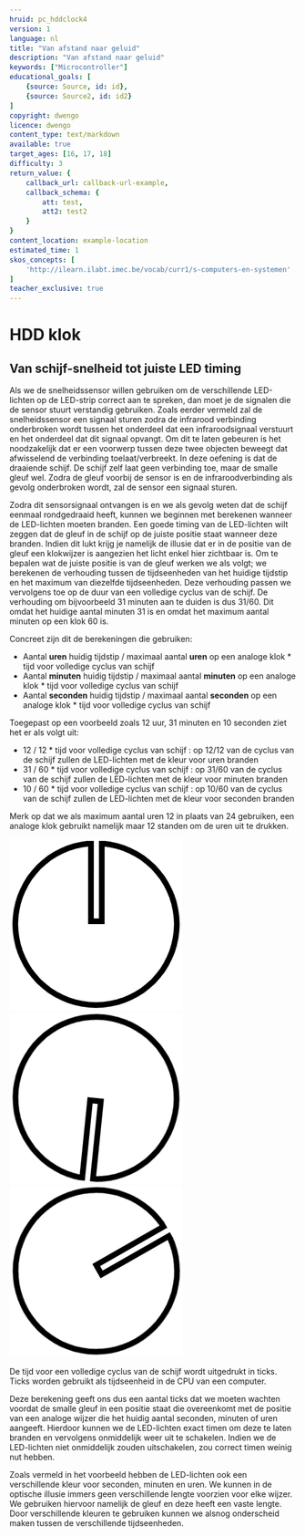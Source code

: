 ```yaml
---
hruid: pc_hddclock4
version: 1
language: nl
title: "Van afstand naar geluid"
description: "Van afstand naar geluid"
keywords: ["Microcontroller"]
educational_goals: [
    {source: Source, id: id}, 
    {source: Source2, id: id2}
]
copyright: dwengo
licence: dwengo
content_type: text/markdown
available: true
target_ages: [16, 17, 18]
difficulty: 3
return_value: {
    callback_url: callback-url-example,
    callback_schema: {
        att: test,
        att2: test2
    }
}
content_location: example-location
estimated_time: 1
skos_concepts: [
    'http://ilearn.ilabt.imec.be/vocab/curr1/s-computers-en-systemen'
]
teacher_exclusive: true
---
```


# HDD klok

## Van schijf-snelheid tot juiste LED timing

Als we de snelheidssensor willen gebruiken om de verschillende LED-lichten op de LED-strip correct aan te spreken, dan moet je de signalen die de sensor stuurt verstandig gebruiken.
Zoals eerder vermeld zal de snelheidssensor een signaal sturen zodra de infrarood verbinding onderbroken wordt tussen het onderdeel dat een infraroodsignaal verstuurt en het onderdeel dat dit signaal opvangt. 
Om dit te laten gebeuren is het noodzakelijk dat er een voorwerp tussen deze twee objecten beweegt dat afwisselend de verbinding toelaat/verbreekt. In deze oefening is dat de draaiende schijf. De schijf zelf laat geen verbinding toe, maar de smalle gleuf wel. Zodra de gleuf voorbij de sensor is en de infraroodverbinding als gevolg onderbroken wordt, zal de sensor een signaal sturen. 

Zodra dit sensorsignaal ontvangen is en we als gevolg weten dat de schijf eenmaal rondgedraaid heeft, kunnen we beginnen met berekenen wanneer de LED-lichten moeten branden. 
Een goede timing van de LED-lichten wilt zeggen dat de gleuf in de schijf op de juiste positie staat wanneer deze branden. Indien dit lukt krijg je namelijk de illusie dat er in de positie van de gleuf een klokwijzer is aangezien het licht enkel hier zichtbaar is. 
Om te bepalen wat de juiste positie is van de gleuf werken we als volgt; we berekenen de verhouding tussen de tijdseenheden van het huidige tijdstip en het maximum van diezelfde tijdseenheden. Deze verhouding passen we vervolgens toe op de duur van een volledige cyclus van de schijf. De verhouding om bijvoorbeeld 31 minuten aan te duiden is dus 31/60. Dit omdat het huidige aantal minuten 31 is en omdat het maximum aantal minuten op een klok 60 is. 

Concreet zijn dit de berekeningen die gebruiken:
<ul>
    <li>Aantal <b>uren</b> huidig tijdstip / maximaal aantal <b>uren</b> op een analoge klok * tijd voor volledige cyclus van schijf</li>
    <li>Aantal <b>minuten</b> huidig tijdstip / maximaal aantal <b>minuten</b> op een analoge klok * tijd voor volledige cyclus van schijf</li>
    <li>Aantal <b>seconden</b> huidig tijdstip / maximaal aantal <b>seconden</b> op een analoge klok * tijd voor volledige cyclus van schijf</li>
</ul>

Toegepast op een voorbeeld zoals 12 uur, 31 minuten en 10 seconden ziet het er als volgt uit:
<ul>
    <li>12 / 12 * tijd voor volledige cyclus van schijf : op 12/12 van de cyclus van de schijf zullen de LED-lichten met de kleur voor uren branden </li>
    <li>31 / 60 * tijd voor volledige cyclus van schijf : op 31/60 van de cyclus van de schijf zullen de LED-lichten met de kleur voor minuten branden </li>
    <li>10 / 60 * tijd voor volledige cyclus van schijf : op 10/60 van de cyclus van de schijf zullen de LED-lichten met de kleur voor seconden branden </li>
</ul>
Merk op dat we als maximum aantal uren 12 in plaats van 24 gebruiken, een analoge klok gebruikt namelijk maar 12 standen om de uren uit te drukken. 

<img src="embed/0.png" alt="Stand schijf voor 12 uur." title="Stand schijf voor 12 uur."></img>
<img src="embed/186.png" alt="Stand schijf voor 31 minuten." title="Stand schijf voor 31 minuten."></img>
<img src="embed/60.png" alt="Stand schijf voor 10 seconden." title="Stand schijf voor 10 seconden."></img>

<!-- Toevoegen link timers & interrupts? -->
De tijd voor een volledige cyclus van de schijf wordt uitgedrukt in ticks. Ticks worden gebruikt als tijdseenheid in de CPU van een computer. 

Deze berekening geeft ons dus een aantal ticks dat we moeten wachten voordat de smalle gleuf in een positie staat die overeenkomt met de positie van een analoge wijzer die het huidig aantal seconden, minuten of uren aangeeft. Hierdoor kunnen we de LED-lichten exact timen om deze te laten branden en vervolgens onmiddelijk weer uit te schakelen. Indien we de LED-lichten niet onmiddelijk zouden uitschakelen, zou correct timen weinig nut hebben. 

Zoals vermeld in het voorbeeld hebben de LED-lichten ook een verschillende kleur voor seconden, minuten en uren. We kunnen in de optische illusie immers geen verschillende lengte voorzien voor elke wijzer. We gebruiken hiervoor namelijk de gleuf en deze heeft een vaste lengte. Door verschillende kleuren te gebruiken kunnen we alsnog onderscheid maken tussen de verschillende tijdseenheden.



